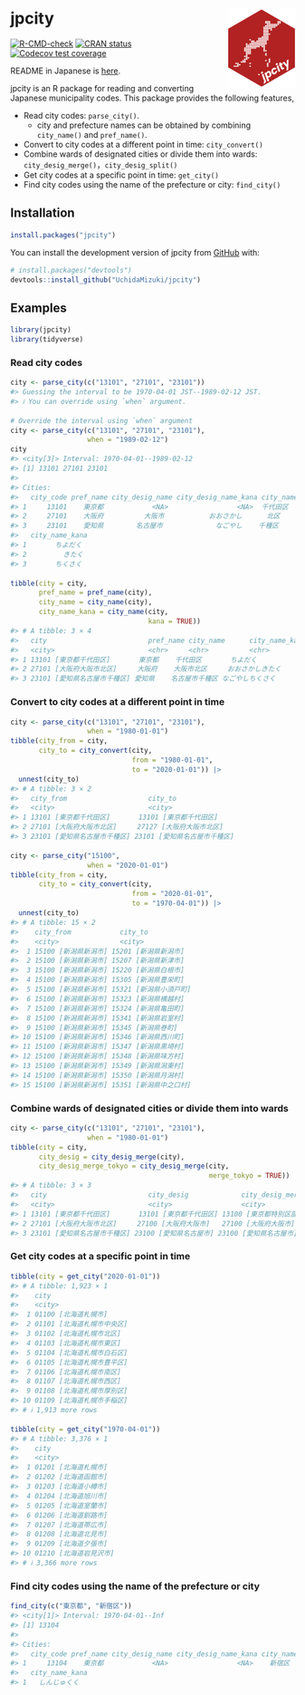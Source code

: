 
<!-- README.md is generated from README.Rmd. Please edit that file -->

# jpcity <a href="https://uchidamizuki.github.io/jpcity/"><img src="man/figures/logo.png" align="right" height="139" /></a>

<!-- badges: start -->

[![R-CMD-check](https://github.com/UchidaMizuki/jpcity/actions/workflows/R-CMD-check.yaml/badge.svg)](https://github.com/UchidaMizuki/jpcity/actions/workflows/R-CMD-check.yaml)
[![CRAN
status](https://www.r-pkg.org/badges/version/jpcity)](https://CRAN.R-project.org/package=jpcity)
[![Codecov test
coverage](https://codecov.io/gh/UchidaMizuki/jpcity/branch/main/graph/badge.svg)](https://app.codecov.io/gh/UchidaMizuki/jpcity?branch=main)
<!-- badges: end -->

README in Japanese is
[here](https://github.com/UchidaMizuki/jpcity/blob/main/README-ja.md).

jpcity is an R package for reading and converting Japanese municipality
codes. This package provides the following features,

- Read city codes: `parse_city()`.
  - city and prefecture names can be obtained by combining `city_name()`
    and `pref_name()`.
- Convert to city codes at a different point in time: `city_convert()`
- Combine wards of designated cities or divide them into wards:
  `city_desig_merge()`，`city_desig_split()`
- Get city codes at a specific point in time: `get_city()`
- Find city codes using the name of the prefecture or city:
  `find_city()`

## Installation

``` r
install.packages("jpcity")
```

You can install the development version of jpcity from
[GitHub](https://github.com/) with:

``` r
# install.packages("devtools")
devtools::install_github("UchidaMizuki/jpcity")
```

## Examples

``` r
library(jpcity)
library(tidyverse)
```

### Read city codes

``` r
city <- parse_city(c("13101", "27101", "23101"))
#> Guessing the interval to be 1970-04-01 JST--1989-02-12 JST.
#> ℹ You can override using `when` argument.

# Override the interval using `when` argument
city <- parse_city(c("13101", "27101", "23101"),
                   when = "1989-02-12")
city
#> <city[3]> Interval: 1970-04-01--1989-02-12
#> [1] 13101 27101 23101
#> 
#> Cities:
#>   city_code pref_name city_desig_name city_desig_name_kana city_name
#> 1     13101    東京都            <NA>                 <NA>  千代田区
#> 2     27101    大阪府          大阪市           おおさかし      北区
#> 3     23101    愛知県        名古屋市             なごやし    千種区
#>   city_name_kana
#> 1       ちよだく
#> 2         きたく
#> 3       ちくさく

tibble(city = city,
       pref_name = pref_name(city),
       city_name = city_name(city),
       city_name_kana = city_name(city,
                                  kana = TRUE))
#> # A tibble: 3 × 4
#>   city                         pref_name city_name      city_name_kana  
#>   <city>                       <chr>     <chr>          <chr>           
#> 1 13101 [東京都千代田区]       東京都    千代田区       ちよだく        
#> 2 27101 [大阪府大阪市北区]     大阪府    大阪市北区     おおさかしきたく
#> 3 23101 [愛知県名古屋市千種区] 愛知県    名古屋市千種区 なごやしちくさく
```

### Convert to city codes at a different point in time

``` r
city <- parse_city(c("13101", "27101", "23101"),
                   when = "1980-01-01")
tibble(city_from = city,
       city_to = city_convert(city,
                              from = "1980-01-01",
                              to = "2020-01-01")) |> 
  unnest(city_to)
#> # A tibble: 3 × 2
#>   city_from                    city_to                     
#>   <city>                       <city>                      
#> 1 13101 [東京都千代田区]       13101 [東京都千代田区]      
#> 2 27101 [大阪府大阪市北区]     27127 [大阪府大阪市北区]    
#> 3 23101 [愛知県名古屋市千種区] 23101 [愛知県名古屋市千種区]

city <- parse_city("15100",
                   when = "2020-01-01")
tibble(city_from = city,
       city_to = city_convert(city,
                              from = "2020-01-01",
                              to = "1970-04-01")) |> 
  unnest(city_to)
#> # A tibble: 15 × 2
#>    city_from            city_to               
#>    <city>               <city>                
#>  1 15100 [新潟県新潟市] 15201 [新潟県新潟市]  
#>  2 15100 [新潟県新潟市] 15207 [新潟県新津市]  
#>  3 15100 [新潟県新潟市] 15220 [新潟県白根市]  
#>  4 15100 [新潟県新潟市] 15305 [新潟県豊栄町]  
#>  5 15100 [新潟県新潟市] 15321 [新潟県小須戸町]
#>  6 15100 [新潟県新潟市] 15323 [新潟県横越村]  
#>  7 15100 [新潟県新潟市] 15324 [新潟県亀田町]  
#>  8 15100 [新潟県新潟市] 15341 [新潟県岩室村]  
#>  9 15100 [新潟県新潟市] 15345 [新潟県巻町]    
#> 10 15100 [新潟県新潟市] 15346 [新潟県西川町]  
#> 11 15100 [新潟県新潟市] 15347 [新潟県黒埼村]  
#> 12 15100 [新潟県新潟市] 15348 [新潟県味方村]  
#> 13 15100 [新潟県新潟市] 15349 [新潟県潟東村]  
#> 14 15100 [新潟県新潟市] 15350 [新潟県月潟村]  
#> 15 15100 [新潟県新潟市] 15351 [新潟県中之口村]
```

### Combine wards of designated cities or divide them into wards

``` r
city <- parse_city(c("13101", "27101", "23101"),
                   when = "1980-01-01")
tibble(city = city,
       city_desig = city_desig_merge(city),
       city_desig_merge_tokyo = city_desig_merge(city,
                                                 merge_tokyo = TRUE))
#> # A tibble: 3 × 3
#>   city                         city_desig             city_desig_merge_tokyo
#>   <city>                       <city>                 <city>                
#> 1 13101 [東京都千代田区]       13101 [東京都千代田区] 13100 [東京都特別区部]
#> 2 27101 [大阪府大阪市北区]     27100 [大阪府大阪市]   27100 [大阪府大阪市]  
#> 3 23101 [愛知県名古屋市千種区] 23100 [愛知県名古屋市] 23100 [愛知県名古屋市]
```

### Get city codes at a specific point in time

``` r
tibble(city = get_city("2020-01-01"))
#> # A tibble: 1,923 × 1
#>    city                      
#>    <city>                    
#>  1 01100 [北海道札幌市]      
#>  2 01101 [北海道札幌市中央区]
#>  3 01102 [北海道札幌市北区]  
#>  4 01103 [北海道札幌市東区]  
#>  5 01104 [北海道札幌市白石区]
#>  6 01105 [北海道札幌市豊平区]
#>  7 01106 [北海道札幌市南区]  
#>  8 01107 [北海道札幌市西区]  
#>  9 01108 [北海道札幌市厚別区]
#> 10 01109 [北海道札幌市手稲区]
#> # ℹ 1,913 more rows

tibble(city = get_city("1970-04-01"))
#> # A tibble: 3,376 × 1
#>    city                  
#>    <city>                
#>  1 01201 [北海道札幌市]  
#>  2 01202 [北海道函館市]  
#>  3 01203 [北海道小樽市]  
#>  4 01204 [北海道旭川市]  
#>  5 01205 [北海道室蘭市]  
#>  6 01206 [北海道釧路市]  
#>  7 01207 [北海道帯広市]  
#>  8 01208 [北海道北見市]  
#>  9 01209 [北海道夕張市]  
#> 10 01210 [北海道岩見沢市]
#> # ℹ 3,366 more rows
```

### Find city codes using the name of the prefecture or city

``` r
find_city(c("東京都", "新宿区"))
#> <city[1]> Interval: 1970-04-01--Inf
#> [1] 13104
#> 
#> Cities:
#>   city_code pref_name city_desig_name city_desig_name_kana city_name
#> 1     13104    東京都            <NA>                 <NA>    新宿区
#>   city_name_kana
#> 1   しんじゅくく
```
